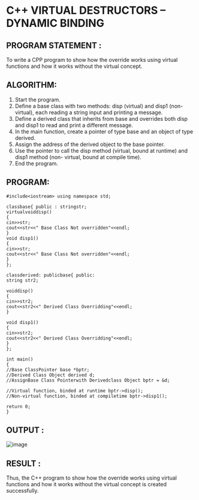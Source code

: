 # C++ VIRTUAL DESTRUCTORS – DYNAMIC BINDING

## PROGRAM STATEMENT :

To write a CPP program to show how the override works using virtual functions and how it works without the virtual concept.

## ALGORITHM:  

1.	Start the program.
2.	Define a base class with two methods: disp (virtual) and disp1 (non-virtual), each reading a string input and printing a message.
3.	Define a derived class that inherits from base and overrides both disp and disp1 to read and print a different message.
4.	In the main function, create a pointer of type base and an object of type derived.
5.	Assign the address of the derived object to the base pointer.
6.	Use the pointer to call the disp method (virtual, bound at runtime) and disp1 method (non- virtual, bound at compile time).
7.	End the program.

## PROGRAM:
```
#include<iostream> using namespace std;

classbase{ public : stringstr;
virtualvoiddisp()
{
cin>>str;
cout<<str<<" Base Class Not overridden"<<endl;
}
void disp1()
{
cin>>str;
cout<<str<<" Base Class Not overridden"<<endl;
}
};

classderived: publicbase{ public:
string str2;
 
voiddisp()
{
cin>>str2;
cout<<str2<<" Derived Class Overridding"<<endl;
}

void disp1()
{
cin>>str2;
cout<<str2<<" Derived Class Overridding"<<endl;
}
};

int main()
{
//Base ClassPointer base *bptr;
//Derived Class Object derived d;
//AssignBase Class Pointerwith Derivedclass Object bptr = &d;

//Virtual function, binded at runtime bptr->disp();
//Non-virtual function, binded at compiletime bptr->disp1();

return 0;
}
```
## OUTPUT :
![image](https://github.com/user-attachments/assets/514259d5-3223-461d-b7f2-30f283e97cc1)


## RESULT :

Thus, the C++ program to show how the override works using virtual functions and how it works without the virtual concept is created successfully.
 
